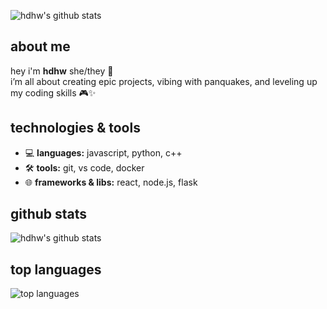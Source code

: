 ![hdhw's github stats](https://github-readme-stats.vercel.app/api?username=hdhw&show_icons=true&hide_title=true&count_private=true&hide=prs&theme=radical)

## about me

hey i'm **hdhw** she/they 🌈  
i’m all about creating epic projects, vibing with panquakes, and leveling up my coding skills 🎮✨

## technologies & tools

- 💻 **languages:** javascript, python, c++  
- 🛠 **tools:** git, vs code, docker  
- 🌐 **frameworks & libs:** react, node.js, flask  

## github stats

![hdhw's github stats](https://github-readme-stats.vercel.app/api?username=hdhw&show_icons=true&hide_title=true&count_private=true&hide=prs&theme=radical)

## top languages

![top languages](https://github-readme-stats.vercel.app/api/top-langs/?username=hdhw&langs_count=10&layout=compact&theme=radical)
